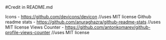 #Credit in README.md

Icons - https://github.com/devicons/devicon //uses MIT license
Github readme stats - https://github.com/anuraghazra/github-readme-stats //uses MIT license
Views Counter - https://github.com/antonkomarev/github-profile-views-counter //uses MIT license